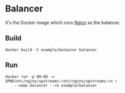 Balancer
========

It's the Docker image which runs [Nginx](http://nginx.org) as the balancer. 

Build
-----

    docker build -t example/balancer balancer

Run
---
    
    docker run -p 80:80 -v $PWD/etc/nginx/upstreams:/etc/nginx/upstreams:ro \
        --name balancer --rm example/balancer
     
